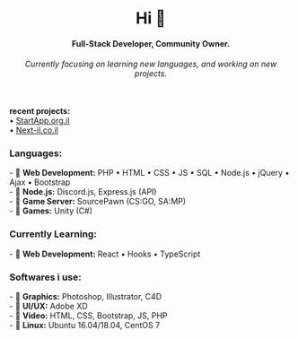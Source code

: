 <h1 align="center">Hi 👋</h1>
<h4 align="center">Full-Stack Developer, Community Owner.</h4>
<h6 align="center">Currently focusing on learning new languages, and working on new projects.</h6><br><h7><b>recent projects:</b><br>• <a href="https://startapp.org.il">StartApp.org.il</a><br>• <a href="https://next-il.co.il">Next-il.co.il</a><br></h7>
<h3>Languages:</h3>
<p>
- 💬 <b>Web Development:</b> PHP • HTML • CSS • JS • SQL • Node.js • jQuery • Ajax • Bootstrap<br>
- 💬 <b>Node.js:</b> Discord.js, Express.js (API)<br>
- 💬 <b>Game Server:</b> SourcePawn (CS:GO, SA:MP)<br>
- 💬 <b>Games:</b> Unity (C#)<br>
</p>
<h3>Currently Learning:</h3>
<p>
- 💬 <b>Web Development:</b> React • Hooks • TypeScript<br>
</p>
<h3>Softwares i use:</h3>
<p>
- 💬 <b>Graphics:</b> Photoshop, Illustrator, C4D<br>
- 💬 <b>UI/UX:</b> Adobe XD<br>
- 💬 <b>Video:</b> HTML, CSS, Bootstrap, JS, PHP<br>
- 💬 <b>Linux:</b> Ubuntu 16.04/18.04, CentOS 7<br>
</p>
